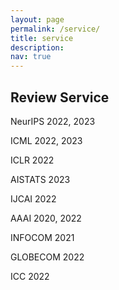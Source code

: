 ```yaml
---
layout: page
permalink: /service/
title: service
description: 
nav: true
---
```


## Review Service

NeurIPS 2022, 2023

ICML 2022, 2023

ICLR 2022

AISTATS 2023

IJCAI 2022

AAAI 2020, 2022

INFOCOM 2021

GLOBECOM 2022

ICC 2022